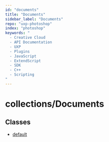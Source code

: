 ```yaml
---
id: "documents"
title: "Documents"
sidebar_label: "Documents"
repo: "uxp-photoshop"
index: "photoshop"
keywords: "
  - Creative Cloud
  - API Documentation
  - UXP
  - Plugins
  - JavaScript
  - ExtendScript
  - SDK
  - C++
  - Scripting
"
---
```


# collections/Documents

## Classes

- [default](/ps_reference/classes/collections/Documents/)
